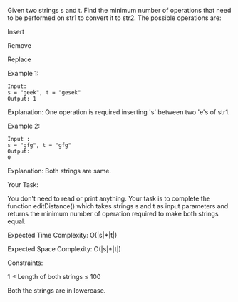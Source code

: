 Given two strings s and t. Find the minimum number of operations that need to be performed on str1 to convert it to str2. The possible operations are:

Insert

Remove

Replace

 

Example 1:
```
Input: 
s = "geek", t = "gesek"
Output: 1
```
Explanation: One operation is required 
inserting 's' between two 'e's of str1.

Example 2:
```
Input : 
s = "gfg", t = "gfg"
Output: 
0
```
Explanation: Both strings are same.
 

Your Task:

You don't need to read or print anything. Your task is to complete the function editDistance() which takes strings s and t as input parameters and returns the minimum number of operation required to make both strings equal. 


Expected Time Complexity: O(|s|*|t|)

Expected Space Complexity: O(|s|*|t|)



Constraints:

1 ≤ Length of both strings ≤ 100

Both the strings are in lowercase.
